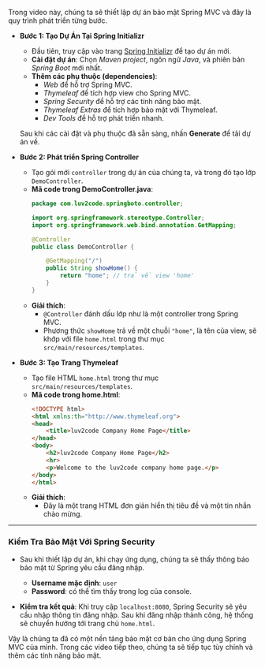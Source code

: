 Trong video này, chúng ta sẽ thiết lập dự án bảo mật Spring MVC và đây là quy trình phát triển từng bước.

- **Bước 1: Tạo Dự Án Tại Spring Initializr**
  - Đầu tiên, truy cập vào trang [Spring Initializr](https://start.spring.io/) để tạo dự án mới.
  - **Cài đặt dự án**: Chọn *Maven project*, ngôn ngữ *Java*, và phiên bản *Spring Boot* mới nhất.
  - **Thêm các phụ thuộc (dependencies)**: 
    - *Web* để hỗ trợ Spring MVC.
    - *Thymeleaf* để tích hợp view cho Spring MVC.
    - *Spring Security* để hỗ trợ các tính năng bảo mật.
    - *Thymeleaf Extras* để tích hợp bảo mật với Thymeleaf.
    - *Dev Tools* để hỗ trợ phát triển nhanh.

  Sau khi các cài đặt và phụ thuộc đã sẵn sàng, nhấn **Generate** để tải dự án về.

- **Bước 2: Phát triển Spring Controller**
  - Tạo gói mới `controller` trong dự án của chúng ta, và trong đó tạo lớp `DemoController`.
  - **Mã code trong DemoController.java**:
    ```java
    package com.luv2code.springboto.controller;

    import org.springframework.stereotype.Controller;
    import org.springframework.web.bind.annotation.GetMapping;

    @Controller
    public class DemoController {

        @GetMapping("/")
        public String showHome() {
            return "home"; // trả về view 'home'
        }
    }
    ```
  - **Giải thích**:
    - `@Controller` đánh dấu lớp như là một controller trong Spring MVC.
    - Phương thức `showHome` trả về một chuỗi `"home"`, là tên của view, sẽ khớp với file `home.html` trong thư mục `src/main/resources/templates`.

- **Bước 3: Tạo Trang Thymeleaf**
  - Tạo file HTML `home.html` trong thư mục `src/main/resources/templates`.
  - **Mã code trong home.html**:
    ```html
    <!DOCTYPE html>
    <html xmlns:th="http://www.thymeleaf.org">
    <head>
        <title>luv2code Company Home Page</title>
    </head>
    <body>
        <h2>luv2code Company Home Page</h2>
        <hr>
        <p>Welcome to the luv2code company home page.</p>
    </body>
    </html>
    ```
  - **Giải thích**:
    - Đây là một trang HTML đơn giản hiển thị tiêu đề và một tin nhắn chào mừng.

---

### Kiểm Tra Bảo Mật Với Spring Security

- Sau khi thiết lập dự án, khi chạy ứng dụng, chúng ta sẽ thấy thông báo bảo mật từ Spring yêu cầu đăng nhập.
  - **Username mặc định**: `user`
  - **Password**: có thể tìm thấy trong log của console.

- **Kiểm tra kết quả**: Khi truy cập `localhost:8080`, Spring Security sẽ yêu cầu nhập thông tin đăng nhập. Sau khi đăng nhập thành công, hệ thống sẽ chuyển hướng tới trang chủ `home.html`.

Vậy là chúng ta đã có một nền tảng bảo mật cơ bản cho ứng dụng Spring MVC của mình. Trong các video tiếp theo, chúng ta sẽ tiếp tục tùy chỉnh và thêm các tính năng bảo mật.
